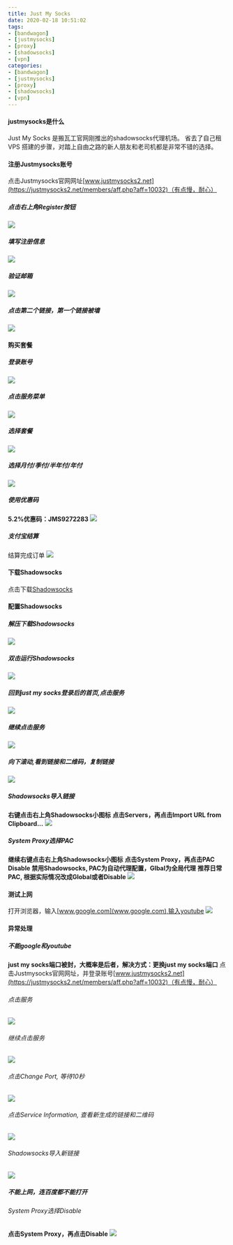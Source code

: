 ```yaml
---
title: Just My Socks
date: 2020-02-18 10:51:02
tags: 
- [bandwagon]
- [justmysocks]
- [proxy]
- [shadowsocks]
- [vpn]
categories: 
- [bandwagon]
- [justmysocks]
- [proxy]
- [shadowsocks]
- [vpn]
---
```

#### justmysocks是什么
Just My Socks 是搬瓦工官网刚推出的shadowsocks代理机场。
省去了自己租 VPS 搭建的步骤，对踏上自由之路的新人朋友和老司机都是非常不错的选择。
<!-- more -->

#### 注册Justmysocks账号
点击Justmysocks官网网址[www.justmysocks2.net](https://justmysocks2.net/members/aff.php?aff=10032)（有点慢，耐心）
##### 点击右上角Register按钮
![](/zh-cn/2020/02/justmysocks/register1.png)
##### 填写注册信息
![](/zh-cn/2020/02/justmysocks/register2.png)
##### 验证邮箱
![](/zh-cn/2020/02/justmysocks/register3.png)
##### 点击第二个链接，第一个链接被墙
![](/zh-cn/2020/02/justmysocks/register4.png)

#### 购买套餐
##### 登录账号
![](/zh-cn/2020/02/justmysocks/buy1.png)
##### 点击服务菜单
![](/zh-cn/2020/02/justmysocks/buy2.png)
##### 选择套餐
![](/zh-cn/2020/02/justmysocks/buy3.png)
##### 选择月付/季付/半年付/年付
![](/zh-cn/2020/02/justmysocks/buy4.png)
##### 使用优惠码
**5.2%优惠码：JMS9272283**
![](/zh-cn/2020/02/justmysocks/buy5.png)
##### 支付宝结算
结算完成订单
![](/zh-cn/2020/02/justmysocks/buy6.png)


#### 下载Shadowsocks
点击下载[Shadowsocks](https://github.com/shadowsocks/shadowsocks-windows/releases/download/4.1.9.2/Shadowsocks-4.1.9.2.zip)

#### 配置Shadowsocks
##### 解压下载Shadowsocks
![](/zh-cn/2020/02/justmysocks/configure1.png)
##### 双击运行Shadowsocks
![](/zh-cn/2020/02/justmysocks/configure2.png)
##### 回到just my socks登录后的首页,点击服务
![](/zh-cn/2020/02/justmysocks/configure3.png)
##### 继续点击服务
![](/zh-cn/2020/02/justmysocks/configure4.png)
##### 向下滚动,看到链接和二维码，复制链接
![](/zh-cn/2020/02/justmysocks/configure5.png)
##### Shadowsocks导入链接
**右键点击右上角Shadowsocks小图标**
**点击Servers，再点击Import URL from Clipboard...**
![](/zh-cn/2020/02/justmysocks/configure6.png)
##### System Proxy选择PAC
**继续右键点击右上角Shadowsocks小图标**
**点击System Proxy，再点击PAC**
**Disable 禁用Shadowsocks, PAC为自动代理配置，Glbal为全局代理**
**推荐日常PAC, 根据实际情况改成Global或者Disable**
![](/zh-cn/2020/02/justmysocks/configure7.png)

#### 测试上网
打开浏览器，输入[www.google.com](www.google.com),输入youtube
![](/zh-cn/2020/02/justmysocks/test1.png)

#### 异常处理
##### 不能google和youtube
**just my socks端口被封，大概率是后者，解决方式：更换just my socks端口**
点击Justmysocks官网网址，并登录账号[www.justmysocks2.net](https://justmysocks2.net/members/aff.php?aff=10032)（有点慢，耐心）
###### 点击服务
![](/zh-cn/2020/02/justmysocks/configure3.png)
###### 继续点击服务
![](/zh-cn/2020/02/justmysocks/configure4.png)
###### 点击Change Port, 等待10秒
![](/zh-cn/2020/02/justmysocks/problem1.png)
###### 点击Service Information, 查看新生成的链接和二维码
![](/zh-cn/2020/02/justmysocks/problem2.png)
###### Shadowsocks导入新链接
![](/zh-cn/2020/02/justmysocks/configure6.png)
##### 不能上网，连百度都不能打开
###### System Proxy选择Disable
**点击System Proxy，再点击Disable**
![](/zh-cn/2020/02/justmysocks/configure7.png)